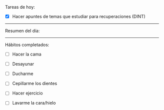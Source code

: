 Tareas de hoy:
- [x] Hacer apuntes de temas que estudiar para recuperaciones (DINT)
---
Resumen del día:


---
Hábitos completados:
- [ ] Hacer la cama
- [ ] Desayunar
- [ ] Ducharme
- [ ] Cepillarme los dientes
- [ ] Hacer ejercicio
- [ ] Lavarme la cara/hielo


